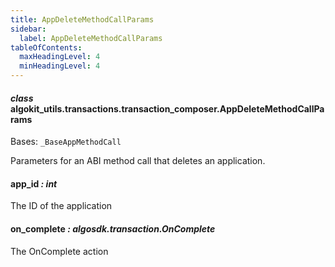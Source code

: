 ```yaml
---
title: AppDeleteMethodCallParams
sidebar:
  label: AppDeleteMethodCallParams
tableOfContents:
  maxHeadingLevel: 4
  minHeadingLevel: 4
---
```


#### _class_ algokit_utils.transactions.transaction_composer.AppDeleteMethodCallParams

Bases: `_BaseAppMethodCall`

Parameters for an ABI method call that deletes an application.

#### app_id _: int_

The ID of the application

#### on_complete _: algosdk.transaction.OnComplete_

The OnComplete action

